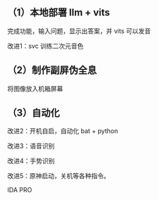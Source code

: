 

## （1）本地部署 llm + vits

完成功能，输入问题，显示出答案，并 vits 可以发音

改进1：svc 训练二次元音色

## （2）制作副屏伪全息

将图像放入机箱屏幕

## （3）自动化

改进2：开机自启，自动化 bat + python

改进3：语音识别

改进4：手势识别

改进5：原神启动，关机等各种指令。


IDA PRO